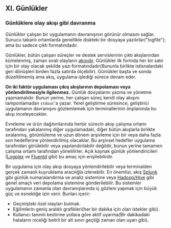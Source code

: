 ## XI. Günlükler

### Günlüklere olay akışı gibi davranma

*Günlükler* çalışan bir uygulamanın davranışının görünür olmasını sağlar. Sunucu tabanlı ortamlarda genellikle diskteki bir dosyaya yazılırlar("logfile"); ama bu sadece çıktı formatındadır.

Günlükler, bütün çalışan süreçler ve destek servislerinin çıktı akışlarından kümelenmiş, zaman sıralı olayların [akışıdır](https://adam.herokuapp.com/past/2011/4/1/logs_are_streams_not_files/). Günlükler ilk formda her bir satır için bir olay olacak şekilde yazı formatındadır(Bununla birlikte istisnalardaki geri dönüşleri birden fazla satırda ölçebilir). Günlükler başta ve sonda düzeltilmemiş ama akış, uygulama işlediği sürece devam eder.

**On iki faktör uygulaması çıkış akışlarının depolaması veya yönlendirilmesiyle ilgilenmez.** Günlük dosyalarını yazma ve yönetme yapmamalıdır. Bunun yerine, her çalışan süreç kendi olay akışını tamponlamadan `stdout`'a yazar. Yerel geliştirme süresince, geliştirici uygulamanın davranışını gözlemlemek için terminallerinin önplanında bu akışı inceleyecekler.

Evreleme ve ürün dağıtımlarında herbir sürecin akışı çalışma ortamı tarafından yakalanmış diğer uygulamadaki, diğer bütün akışlarla birlikte sıralanmış, görüntüleme ve uzun dönem arşivleme için bir veya daha fazla son hedeflerine yönlendirilmiş olacaklar. Bu arşivsel hedefler uygulama tarafından görülebilir veya yapılandırılabilir değildir, bunun yerine tamamen çalışma ortamı tarafından yönetilirler. Açık kaynak günlük yönlendiricileri ([Logplex](https://github.com/heroku/logplex) ve [Fluentd](https://github.com/fluent/fluentd) gibi) bu amaç için erişilebilirdir.

Bir uygulama için olay akışı dosyaya yönlendirilebilir veya terminalden gerçek zamanlı kuyruklama aracılığla izlenebilir. En önemlisi, akış  [Splunk](http://www.splunk.com/) gibi günlük numaralandırma ve analiz sistemine veya [Hadoop/Hive](http://hive.apache.org/) gibi genel amaçlı veri depolama sistemine gönderilebilir. Bu sistemler uygulamanın zamanla olan davranışlarında iç gözlem yapmak için büyük güç ve esnekliğe izin verir. Bunları içerir:

* Geçmişteki özel olayları bulmak.
* Eğilimlerin geniş aralıklı grafikleri(her bir dakika için olan istekler gibi).
* Kullanıcı tanımlı kestirme yollara göre aktif uyarma(Bir dakikadaki hataların niceliği belirli bir alt sınırı geçtiği zaman olan uyarı gibi).
